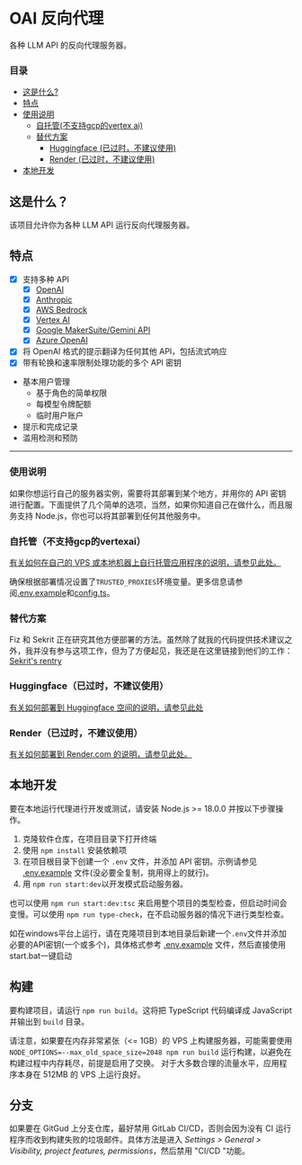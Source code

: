# OAI 反向代理
各种 LLM API 的反向代理服务器。

### 目录
- [这是什么?](#这是什么)
- [特点](#特点)
- [使用说明](#使用说明)
  - [自托管(不支持gcp的vertex ai)](#自托管不支持gcp的vertexai)
  - [替代方案](#替代方案)
    - [Huggingface (已过时，不建议使用)](#Huggingface已过时不建议使用)
    - [Render (已过时，不建议使用)](#render已过时不建议使用)
- [本地开发](#本地开发)

## 这是什么？
该项目允许你为各种 LLM API 运行反向代理服务器。

## 特点
- [x] 支持多种 API
  - [x] [OpenAI](https://openai.com/)
  - [x] [Anthropic](https://www.anthropic.com/)
  - [x] [AWS Bedrock](https://aws.amazon.com/bedrock/)
  - [x] [Vertex AI](https://cloud.google.com/vertex-ai/)
  - [x] [Google MakerSuite/Gemini API](https://ai.google.dev/)
  - [x] [Azure OpenAI](https://azure.microsoft.com/en-us/products/ai-services/openai-service)
- [x] 将 OpenAI 格式的提示翻译为任何其他 API，包括流式响应
- [x] 带有轮换和速率限制处理功能的多个 API 密钥
- 基本用户管理
  - 基于角色的简单权限
  - 每模型令牌配额
  - 临时用户账户
- 提示和完成记录
- 滥用检测和预防

---

### 使用说明
如果你想运行自己的服务器实例，需要将其部署到某个地方，并用你的 API 密钥进行配置。下面提供了几个简单的选项，当然，如果你知道自己在做什么，而且服务支持 Node.js，你也可以将其部署到任何其他服务中。

### 自托管（不支持gcp的vertexai）
[有关如何在自己的 VPS 或本地机器上自行托管应用程序的说明，请参见此处。](./docs/self-hosting.md)

确保根据部署情况设置了`TRUSTED_PROXIES`环境变量。更多信息请参阅[.env.example](./.env.example)和[config.ts](./src/config.ts)。

### 替代方案
Fiz 和 Sekrit 正在研究其他方便部署的方法。虽然除了就我的代码提供技术建议之外，我并没有参与这项工作，但为了方便起见，我还是在这里链接到他们的工作： [Sekrit's rentry](https://rentry.org/sekrit)  

### Huggingface（已过时，不建议使用）
[有关如何部署到 Huggingface 空间的说明，请参见此处](./docs/deploy-huggingface.md)

### Render（已过时，不建议使用）
[有关如何部署到 Render.com 的说明，请参见此处。](./docs/deploy-render.md)

## 本地开发
要在本地运行代理进行开发或测试，请安装 Node.js >= 18.0.0 并按以下步骤操作。

1. 克隆软件仓库，在项目目录下打开终端
2. 使用 `npm install` 安装依赖项
3. 在项目根目录下创建一个 `.env` 文件，并添加 API 密钥。示例请参见 [.env.example](./.env.example) 文件(没必要全复制，挑用得上的就行)。
4. 用 `npm run start:dev`以开发模式启动服务器。

也可以使用 `npm run start:dev:tsc` 来启用整个项目的类型检查，但启动时间会变慢。可以使用 `npm run type-check`，在不启动服务器的情况下进行类型检查。

如在windows平台上运行，请在克隆项目到本地目录后新建一个`.env`文件并添加必要的API密钥(一个或多个)，具体格式参考 [.env.example](./.env.example) 文件，然后直接使用start.bat一键启动

## 构建
要构建项目，请运行 `npm run build`。这将把 TypeScript 代码编译成 JavaScript 并输出到 `build` 目录。

请注意，如果要在内存非常紧张（<= 1GB）的 VPS 上构建服务器，可能需要使用 `NODE_OPTIONS=--max_old_space_size=2048 npm run build` 运行构建，以避免在构建过程中内存耗尽，前提是启用了交换。 对于大多数合理的流量水平，应用程序本身在 512MB 的 VPS 上运行良好。

## 分支

如果要在 GitGud 上分支仓库，最好禁用 GitLab CI/CD，否则会因为没有 CI 运行程序而收到构建失败的垃圾邮件。具体方法是进入 *Settings > General > Visibility, project features, permissions*，然后禁用 "CI/CD "功能。

